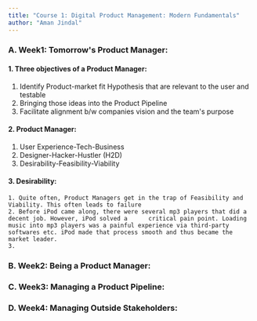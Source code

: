 ```yaml
---
title: "Course 1: Digital Product Management: Modern Fundamentals"
author: "Aman Jindal"
---
```

### A. Week1: Tomorrow's Product Manager:

#### 1. Three objectives of a Product Manager:
   1. Identify Product-market fit Hypothesis that are relevant to the user and testable
   2. Bringing those ideas into the Product Pipeline
   3. Facilitate alignment b/w companies vision and the team's purpose

#### 2. Product Manager:
   1. User Experience-Tech-Business
   2. Designer-Hacker-Hustler (H2D)
   3. Desirability-Feasibility-Viability

#### 3. Desirability:
    1. Quite often, Product Managers get in the trap of Feasibility and Viability. This often leads to failure
    2. Before iPod came along, there were several mp3 players that did a decent job. However, iPod solved a      critical pain point. Loading music into mp3 players was a painful experience via third-party softwares etc. iPod made that process smooth and thus became the market leader.
    3. 

### B. Week2: Being a Product Manager:

### C. Week3: Managing a Product Pipeline:

### D. Week4: Managing Outside Stakeholders:

